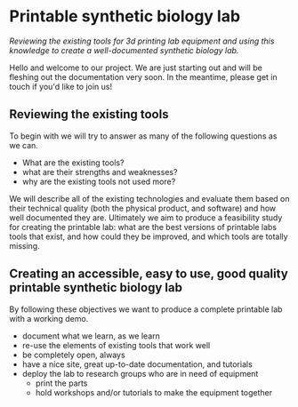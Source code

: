 # Printable synthetic biology lab

*Reviewing the existing tools for 3d printing lab equipment and using this knowledge to create a well-documented synthetic biology lab.*

Hello and welcome to our project. We are just starting out and will be fleshing out the documentation very soon. In the meantime, please get in touch if you'd like to join us!

## Reviewing the existing tools

To begin with we will try to answer as many of the following questions as we can.

- What are the existing tools?
- what are their strengths and weaknesses?
- why are the existing tools not used more?
 
We will describe all of the existing technologies and evaluate them based on their technical quality (both the physical product, and software) and how well documented they are. Ultimately we aim to produce a feasibility study for creating the printable lab: what are the best versions of printable labs tools that exist, and how could they be improved, and which tools are totally missing.

## Creating an accessible, easy to use, good quality printable synthetic biology lab

By following these objectives we want to produce a complete printable lab with a working demo.

- document what we learn, as we learn
- re-use the elements of existing tools that work well
- be completely open, always
- have a nice site, great up-to-date documentation, and tutorials
- deploy the lab to research groups who are in need of equipment
  - print the parts
  - hold workshops and/or tutorials to make the equipment together
